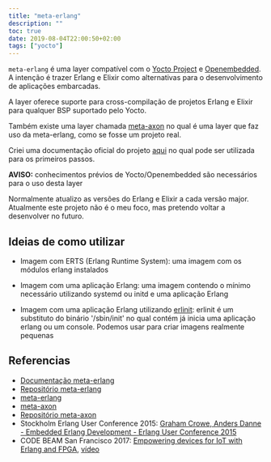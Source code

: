 ```yaml
---
title: "meta-erlang"
description: ""
toc: true
date: 2019-08-04T22:00:50+02:00
tags: ["yocto"]
---
```


`meta-erlang` é uma layer compatível com o [Yocto Project](https://www.yoctoproject.org/) e [Openembedded](https://www.openembedded.org/wiki/Main_Page). A intenção é trazer Erlang e Elixir como alternativas para o desenvolvimento de aplicações embarcadas.

A layer oferece suporte para cross-compilação de projetos Erlang e Elixir para qualquer BSP suportado pelo Yocto.

Também existe uma layer chamada [meta-axon](https://layers.openembedded.org/layerindex/branch/master/layer/meta-axon/) no qual é uma layer que faz uso da meta-erlang, como se fosse um projeto real.

Criei uma documentação oficial do projeto [aqui](http://joaohf.github.io/meta-erlang/#/) no qual pode ser utilizada para os primeiros passos.

**AVISO:** conhecimentos prévios de Yocto/Openembedded são necessários para o uso desta layer

Normalmente atualizo as versões do Erlang e Elixir a cada versão major. Atualmente este projeto não é o meu foco, mas pretendo voltar a desenvolver no futuro.

## Ideias de como utilizar

* Imagem com ERTS (Erlang Runtime System): uma imagem com os módulos erlang instalados

* Imagem com uma aplicação Erlang: uma imagem contendo o mínimo necessário utilizando systemd ou initd e uma aplicação Erlang
  
* Imagem com uma aplicação Erlang utilizando [erlinit](https://layers.openembedded.org/layerindex/recipe/36701/): erlinit é um substituto do binário '/sbin/init' no qual contém já inicia uma aplicação erlang ou um console. Podemos usar para criar imagens realmente pequenas

## Referencias

* [Documentação meta-erlang](http://joaohf.github.io/meta-erlang/#/)
* [Repositório meta-erlang](https://github.com/joaohf/meta-erlang)
* [meta-erlang](https://layers.openembedded.org/layerindex/branch/master/layer/meta-erlang/)
* [meta-axon](https://layers.openembedded.org/layerindex/branch/master/layer/meta-axon/)
* [Repositório meta-axon](https://github.com/joaohf/meta-axon)
* Stockholm Erlang User Conference 2015: [Graham Crowe, Anders Danne - Embedded Erlang Development - Erlang User Conference 2015](https://youtu.be/REZ93dZZ5uA?t=1678)
* CODE BEAM San Francisco 2017: [Empowering devices for IoT with Erlang and FPGA](https://www.erlangelixir.com//irina-guberman.html), [vídeo](https://youtu.be/Peg7E-nTrOY?t=1940)
